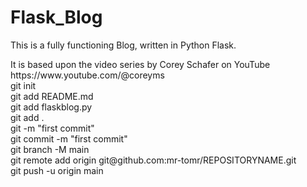 # Flask_Blog

This is a fully functioning Blog, written in Python Flask.  

<div>
It is based upon the video series by Corey Schafer on YouTube https://www.youtube.com/@coreyms

</div>
<div>git init </div>
<div>git add README.md </div>
<div>git add flaskblog.py </div>
<div>git add .</div>
<div>git -m "first commit"</div>
<div>git commit -m "first commit"</div>
<div>git branch -M main</div>
<div>git remote add origin git@github.com:mr-tomr/REPOSITORYNAME.git </div>
<div>git push -u origin main</div>
